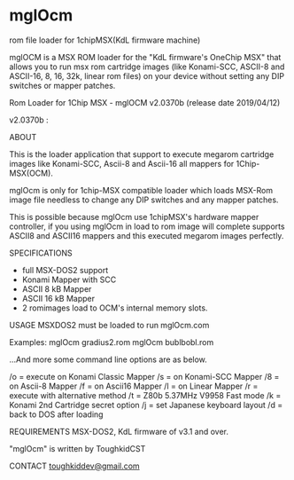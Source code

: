 # mglOcm
rom file loader for 1chipMSX(KdL firmware machine) 


mglOCM is a MSX ROM loader for the  "KdL firmware's OneChip MSX"
 that allows you to run msx rom cartridge images (like Konami-SCC, ASCII-8 and ASCII-16, 8, 16, 32k, linear rom files)
 on your device without setting any DIP switches or mapper patches.

Rom Loader for 1Chip MSX - mglOCM v2.0370b (release date 2019/04/12)

v2.0370b :

ABOUT

This is the loader application that support to execute megarom cartridge images
like Konami-SCC, Ascii-8 and Ascii-16 all mappers for 1Chip-MSX(OCM).

mglOcm is only for 1chip-MSX compatible loader which loads MSX-Rom image file
needless to change any DIP switches and any mapper patches.

This is possible because mglOcm use 1chipMSX's hardware mapper controller, if you using mglOcm in
load to rom image will complete supports ASCII8 and ASCII16 mappers
and this executed megarom images perfectly.

SPECIFICATIONS

- full MSX-DOS2 support
- Konami Mapper with SCC
- ASCII 8 kB Mapper
- ASCII 16 kB Mapper
- 2 romimages load to OCM's internal memory slots.

USAGE
MSXDOS2 must be loaded to run mglOcm.com

Examples:
mglOcm gradius2.rom
mglOcm bublbobl.rom

...And more some command line options are as below.

/o = execute on Konami Classic Mapper
/s =    on Konami-SCC Mapper
/8 =    on Ascii-8 Mapper
/f =    on Ascii16 Mapper
/l =    on Linear  Mapper
/r = execute with alternative method
/t = Z80b 5.37MHz V9958 Fast mode
/k = Konami 2nd Cartridge secret option
/j = set Japanese keyboard layout
/d = back to DOS after loading


REQUIREMENTS
MSX-DOS2, KdL firmware of v3.1 and over.


"mglOcm" is written by ToughkidCST

CONTACT
toughkiddev@gmail.com
